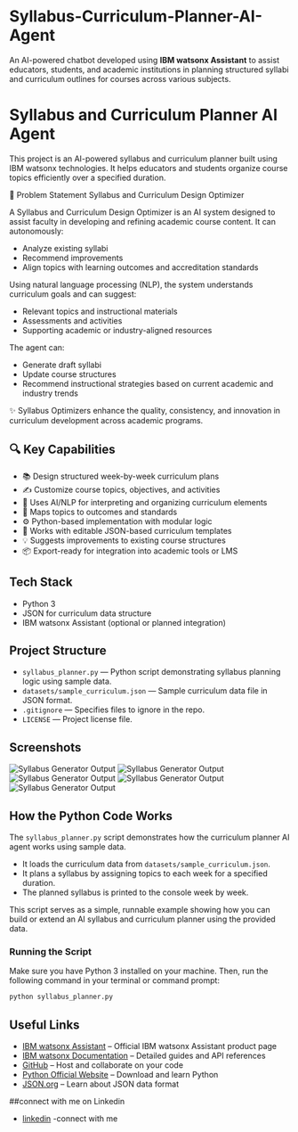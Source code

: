 # Syllabus-Curriculum-Planner-AI-Agent
An AI-powered chatbot developed using **IBM watsonx Assistant** to assist educators, students, and academic institutions in planning structured syllabi and curriculum outlines for courses across various subjects.

# Syllabus and Curriculum Planner AI Agent

This project is an AI-powered syllabus and curriculum planner built using IBM watsonx technologies. It helps educators and students organize course topics efficiently over a specified duration.

🧠 Problem Statement
Syllabus and Curriculum Design Optimizer

A Syllabus and Curriculum Design Optimizer is an AI system designed to assist faculty in developing and refining academic course content. It can autonomously:

- Analyze existing syllabi  
- Recommend improvements  
- Align topics with learning outcomes and accreditation standards  

Using natural language processing (NLP), the system understands curriculum goals and can suggest:

- Relevant topics and instructional materials  
- Assessments and activities  
- Supporting academic or industry-aligned resources  

The agent can:

- Generate draft syllabi  
- Update course structures  
- Recommend instructional strategies based on current academic and industry trends  

✨ Syllabus Optimizers enhance the quality, consistency, and innovation in curriculum development across academic programs.

## 🔍 Key Capabilities

- 📚 Design structured week-by-week curriculum plans  
- ✍️ Customize course topics, objectives, and activities  
- 🤖 Uses AI/NLP for interpreting and organizing curriculum elements  
- 🧠 Maps topics to outcomes and standards  
- ⚙️ Python-based implementation with modular logic  
- 📄 Works with editable JSON-based curriculum templates  
- 💡 Suggests improvements to existing course structures  
- 📦 Export-ready for integration into academic tools or LMS

## Tech Stack

- Python 3  
- JSON for curriculum data structure  
- IBM watsonx Assistant (optional or planned integration) 

## Project Structure

- `syllabus_planner.py` — Python script demonstrating syllabus planning logic using sample data.
- `datasets/sample_curriculum.json` — Sample curriculum data file in JSON format.
- `.gitignore` — Specifies files to ignore in the repo.
- `LICENSE` — Project license file.

## Screenshots
![Syllabus Generator Output](assets/.png)
![Syllabus Generator Output](assets/.png)
![Syllabus Generator Output](assets/.png)
![Syllabus Generator Output](assets/.png)
![Syllabus Generator Output](assets/.png)



## How the Python Code Works

The `syllabus_planner.py` script demonstrates how the curriculum planner AI agent works using sample data.

- It loads the curriculum data from `datasets/sample_curriculum.json`.
- It plans a syllabus by assigning topics to each week for a specified duration.
- The planned syllabus is printed to the console week by week.

This script serves as a simple, runnable example showing how you can build or extend an AI syllabus and curriculum planner using the provided data.

### Running the Script

Make sure you have Python 3 installed on your machine. Then, run the following command in your terminal or command prompt:

```bash
python syllabus_planner.py
```
## Useful Links

- [IBM watsonx Assistant](https://www.ibm.com/cloud/watsonx-assistant) – Official IBM watsonx Assistant product page  
- [IBM watsonx Documentation](https://www.ibm.com/docs/en/watsonx-assistant) – Detailed guides and API references  
- [GitHub](https://github.com/) – Host and collaborate on your code  
- [Python Official Website](https://www.python.org/) – Download and learn Python  
- [JSON.org](https://www.json.org/json-en.html) – Learn about JSON data format  

##connect with me on Linkedin
- [linkedin](https://www.linkedin.com/in/douglas-fernandes-144b86212?utm_source=share&utm_campaign=share_via&utm_content=profile&utm_medium=android_app) -connect with me
